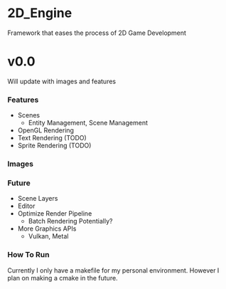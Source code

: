 # 2D_Engine
Framework that eases the process of 2D Game Development

# v0.0
Will update with images and features

### Features
- Scenes
    - Entity Management, Scene Management
- OpenGL Rendering
- Text Rendering (TODO)
- Sprite Rendering (TODO)

### Images

### Future
- Scene Layers
- Editor
- Optimize Render Pipeline
    - Batch Rendering Potentially?
- More Graphics APIs
    - Vulkan, Metal

### How To Run

Currently I only have a makefile for my personal environment. However I plan on making a cmake in the future.
